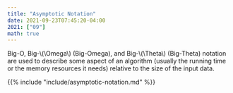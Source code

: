 ```yaml
---
title: "Asymptotic Notation"
date: 2021-09-23T07:45:20-04:00
2021: ["09"]
math: true
---
```

Big-O, Big-\\(\Omega\\) (Big-Omega), and Big-\\(\Theta\\) (Big-Theta) notation are used to describe some aspect of an algorithm (usually the running time or the memory resources it needs) relative to the size of the input data.
<!--more-->

{{% include "include/asymptotic-notation.md" %}}
